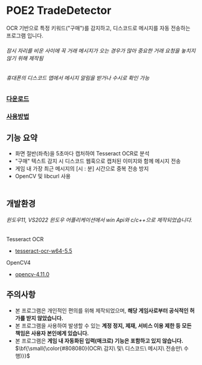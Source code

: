 # POE2 TradeDetector
OCR 기반으로 특정 키워드("구매")를 감지하고, 디스코드로 메시지를 자동 전송하는 프로그램 입니다.  
###### 잠시 자리를 비운 사이에 꼭 거래 메시지가 오는 경우가 많아 중요한 거래 요청을 놓치지 않기 위해 제작됨
###### 휴대폰의 디스코드 앱에서 메시지 알림을 받거나 수시로 확인 가능
### [다운로드](https://drive.google.com/file/d/1ZvTy3_kq-hP-dIx7PVxeHDAO3n31sX47/view?usp=drive_link ".exe 파일다운")
### [사용방법](USERGUIDE.md "사용방법")  
## 기능 요약

- 화면 절반(좌측)을 5초마다 캡처하여 Tesseract OCR로 분석
- "구매" 텍스트 감지 시 디스코드 웹훅으로 캡처된 이미지와 함께 메시지 전송
- 게임 내 가장 최근 메시지의 [시 : 분] 시간으로 중복 전송 방지
- OpenCV 및 libcurl 사용
<br/><br/>
## 개발환경
###### 윈도우11, VS2022 윈도우 어플리케이션에서 win Api와 c/c++으로 제작되었습니다.  
Tesseract OCR
- [tesseract-ocr-w64-5.5](https://github.com/UB-Mannheim/tesseract/wiki "tesseract-ocr 다운로드")

OpenCV4
- [opencv-4.11.0](https://opencv.org/releases/ "OpenCV 다운로드")

## 주의사항
- 본 프로그램은 개인적인 편의를 위해 제작되었으며, **해당 게임사로부터 공식적인 허가를 받지 않았습니다.**
- 본 프로그램을 사용하여 발생할 수 있는 **계정 정지, 제재, 서비스 이용 제한 등 모든 책임은 사용자 본인에게 있습니다.**
- 본 프로그램은 **게임 내 자동화된 입력(매크로) 기능은 포함하고 있지 않습니다.**
$\bf{\small{\color{#808080}(OCR\ 감지\ 및\ 디스코드\ 메시지\ 전송만\ 수행)}}$
